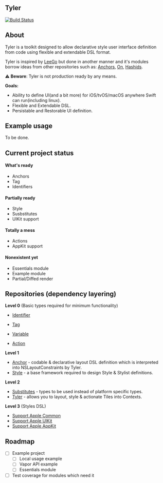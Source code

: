 
## Tyler

[![Build Status](https://travis-ci.org/IgorMuzyka/Tyler.svg?branch=master)](https://travis-ci.org/IgorMuzyka/Tyler)

## About

Tyler is a toolkit designed to allow declarative style user interface definition from code using flexible and extendable DSL format.

Tyler is inspired by [LeeGo](https://github.com/wangshengjia/LeeGo) but done in another manner and it's modules borrow ideas from other repositories such as: [Anchors](https://github.com/onmyway133/Anchors), [On](https://github.com/onmyway133/On), [Hashids](https://github.com/malczak/hashids). 

⚠️ **Beware**: Tyler is not production ready by any means.



**Goals:**

- Ability to define UI(and a bit more) for iOS/tvOS/macOS anywhere Swift can run(including linux).
- Flexible and Extendable DSL.
- Persistable and Restorable UI definition.



## Example usage

To be done.

## Current project status

#### What's ready

- Anchors
- Tag
- Identifiers

#### Partially ready

- Style
- Susbstitutes
- UIKit support

#### Totally a mess

- Actions
- AppKit support

#### Nonexistent yet

- Essentials module
- Example module
- Partial/Diffed render

## Repositories (dependency layering)

**Level 0** (Basic types required for minimum functionality)

- [Identifier](https://github.com/IgorMuzyka/Tyler.Identifier)

- [Tag](https://github.com/IgorMuzyka/Tyler.Tag)

- [Variable](https://github.com/IgorMuzyka/Tyler.Variable)
- [Action](https://github.com/IgorMuzyka/Tyler.Action)

**Level 1**

- [Anchor](https://github.com/IgorMuzyka/Tyler.Anchor) - codable & declarative layout DSL definition which is interpreted into NSLayoutConstraints by Tyler.
- [Style](https://github.com/IgorMuzyka/Tyler.Style) - a base framework required to design Style & Stylist definitions.

**Level 2**

- [Substitutes](https://github.com/IgorMuzyka/Tyler.Substitutes) - types to be used instead of platform specific types.
- [Tyler](https://github.com/IgorMuzyka/Tyler) - allows you to layout, style & actionate Tiles into Contexts.

**Level 3** (Styles DSL)

- [Support Apple Common](https://github.com/IgorMuzyka/Tyler.Support.Apple.Common)
- [Support Apple UIKit](https://github.com/IgorMuzyka/Tyler.Support.Apple.UIKit)
- [Support Apple AppKit](https://github.com/IgorMuzyka/Tyler.Support.Apple.AppKit)



## Roadmap

- [ ] Example project
  - [ ] Local usage example
  - [ ] Vapor API example
  - [ ] Essentials module
- [ ] Test coverage for modules which need it